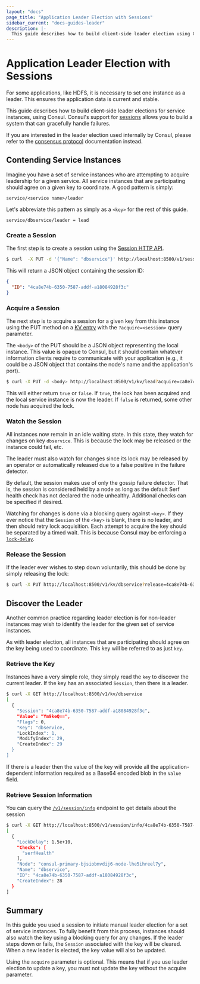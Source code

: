 ```yaml
---
layout: "docs"
page_title: "Application Leader Election with Sessions"
sidebar_current: "docs-guides-leader"
description: |-
  This guide describes how to build client-side leader election using Consul. If you are interested in the leader election used internally to Consul, please refer to the consensus protocol documentation instead.
---
```


# Application Leader Election with Sessions

For some applications, like HDFS, it is necessary to set one instance as
a leader. This ensures the application data is current and stable.

This guide describes how to build client-side leader elections for service 
instances, using Consul. Consul's support for
[sessions](/docs/internals/sessions.html) allows you to build a system that can gracefully handle failures.

If you
are interested in the leader election used internally by Consul, please refer to the
[consensus protocol](/docs/internals/consensus.html) documentation instead.

## Contending Service Instances 

Imagine you have a set of service instances who are attempting to acquire leadership
for a given service. All service instances that are participating should agree on a given
key to coordinate. A good pattern is simply:

```text
service/<service name>/leader
```

Let's abbreviate this pattern as simply as a `<key>` for the rest of this guide.

```text
service/dbservice/leader = lead
```

### Create a Session 

The first step is to create a session using the
[Session HTTP API](/api/session.html#session_create).

```sh
$ curl  -X PUT -d '{"Name": "dbservice"}' http://localhost:8500/v1/session/create
```

This will return a JSON object containing the session ID:

```json
{
  "ID": "4ca8e74b-6350-7587-addf-a18084928f3c"
}
```

### Acquire a Session 

The next step is to acquire a session for a given key from this instance
using the PUT method on a [KV entry](/api/kv.html) with the
`?acquire=<session>` query parameter. 

The `<body>` of the PUT should be a
JSON object representing the local instance. This value is opaque to
Consul, but it should contain whatever information clients require to
communicate with your application (e.g., it could be a JSON object
that contains the node's name and the application's port).

```sh
$ curl -X PUT -d <body> http://localhost:8500/v1/kv/lead?acquire=ca8e74b-6350-7587-addf-a18084928f3c
 ```

This will either return `true` or `false`. If `true`, the lock has been acquired and
the local service instance is now the leader. If `false` is returned, some other node has acquired
the lock.

### Watch the Session 

All instances now remain in an idle waiting state. In this state, they watch for changes
on key `dbservice`. This is because the lock may be released or the instance could fail, etc.

The leader must also watch for changes since its lock may be released by an operator
or automatically released due to a false positive in the failure detector.

By default, the session makes use of only the gossip failure detector. That
is, the session is considered held by a node as long as the default Serf health check
has not declared the node unhealthy. Additional checks can be specified if desired.

Watching for changes is done via a blocking query against `<key>`. If they ever
notice that the `Session` of the `<key>` is blank, there is no leader, and then should
retry lock acquisition. Each attempt to acquire the key should be separated by a timed
wait. This is because Consul may be enforcing a [`lock-delay`](/docs/internals/sessions.html).

### Release the Session

If the leader ever wishes to step down voluntarily, this should be done by simply
releasing the lock:

```sh
$ curl -X PUT http://localhost:8500/v1/kv/dbservice?release=4ca8e74b-6350-7587-addf-a18084928f3c
```

## Discover the Leader

Another common practice regarding leader election is for non-leader instances may wish to identify the leader for the given set of service instances.

As with leader election, all instances that are participating should agree on the key
being used to coordinate. This key will be referred to as just `key`.

### Retrieve the Key  

Instances have a very simple role, they simply read the `key` to discover the current leader. If the key has an associated `Session`, then there is a leader.

```sh
$ curl -X GET http://localhost:8500/v1/kv/dbservice
[
  {
    "Session": "4ca8e74b-6350-7587-addf-a18084928f3c",
    "Value": "Ym9keQ==",
    "Flags": 0,
    "Key": "dbservice,
    "LockIndex": 1,
    "ModifyIndex": 29,
    "CreateIndex": 29
  }
]
```

If there is a leader then the value of the key will provide all the
application-dependent information required as a Base64 encoded blob in
the `Value` field.

### Retrieve Session Information

You can query the
[`/v1/session/info`](/api/session.html#session_info)
endpoint to get details about the session

```sh
$ curl -X GET http://localhost:8500/v1/session/info/4ca8e74b-6350-7587-addf-a18084928f3c
[
  {
    "LockDelay": 1.5e+10,
    "Checks": [
      "serfHealth"
    ],
    "Node": "consul-primary-bjsiobmvdij6-node-lhe5ihreel7y",
    "Name": "dbservice",
    "ID": "4ca8e74b-6350-7587-addf-a18084928f3c",
    "CreateIndex": 28
  }
]
```

## Summary

In this guide you used a session to initiate manual leader election for a
set of service instances. To fully benefit from this process, instances should also watch the key using a blocking query for any
changes. If the leader steps down or fails, the `Session` associated
with the key will be cleared. When a new leader is elected, the key
value will also be updated.

Using the `acquire` parameter is optional. This means
that if you use leader election to update a key, you must not update the key
without the acquire parameter.
